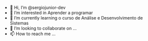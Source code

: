 - 👋 Hi, I’m @sergiojunior-dev
- 👀 I’m interested in  Aprender a programar
- 🌱 I’m currently learning  o  curso de Análise e Desenvolvimento de Sistemas
- 💞️ I’m looking to collaborate on ...
- 📫 How to reach me ...

<!---
sergiojunior-dev/sergiojunior-dev is a ✨ special ✨ repository because its `README.md` (this file) appears on your GitHub profile.
You can click the Preview link to take a look at your changes.
--->
